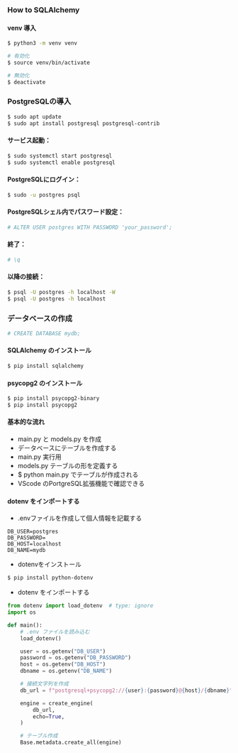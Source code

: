 ### How to SQLAlchemy
#### venv 導入
```bash
$ python3 -m venv venv

# 有効化
$ source venv/bin/activate

# 無効化
$ deactivate
```

### PostgreSQLの導入
```bash
$ sudo apt update
$ sudo apt install postgresql postgresql-contrib
```

#### サービス起動：
```bash
$ sudo systemctl start postgresql
$ sudo systemctl enable postgresql
```

#### PostgreSQLにログイン：
```bash
$ sudo -u postgres psql
```

#### PostgreSQLシェル内でパスワード設定：
```bash
# ALTER USER postgres WITH PASSWORD 'your_password';
```

#### 終了：
```bash
# \q
```

#### 以降の接続：
```bash
$ psql -U postgres -h localhost -W
$ psql -U postgres -h localhost
```

### データベースの作成
```bash
# CREATE DATABASE mydb;
```

#### SQLAlchemy のインストール
```bash
$ pip install sqlalchemy
```

#### psycopg2 のインストール
```bash
$ pip install psycopg2-binary
$ pip install psycopg2
```

#### 基本的な流れ
- main.py と models.py を作成
- データベースにテーブルを作成する
- main.py 実行用
- models.py テーブルの形を定義する
- $ python main.py でテーブルが作成される
- VScode のPortgreSQL拡張機能で確認できる

#### dotenv をインポートする
- .envファイルを作成して個人情報を記載する
```t
DB_USER=postgres
DB_PASSWORD=
DB_HOST=localhost
DB_NAME=mydb
```
- dotenvをインストール
```bash
$ pip install python-dotenv
```

- dotenv をインポートする
```python
from dotenv import load_dotenv  # type: ignore
import os

def main():
    # .env ファイルを読み込む
    load_dotenv()

    user = os.getenv("DB_USER")
    password = os.getenv("DB_PASSWORD")
    host = os.getenv("DB_HOST")
    dbname = os.getenv("DB_NAME")

    # 接続文字列を作成
    db_url = f"postgresql+psycopg2://{user}:{password}@{host}/{dbname}"

    engine = create_engine(
        db_url,
        echo=True,
    )

    # テーブル作成
    Base.metadata.create_all(engine)
```